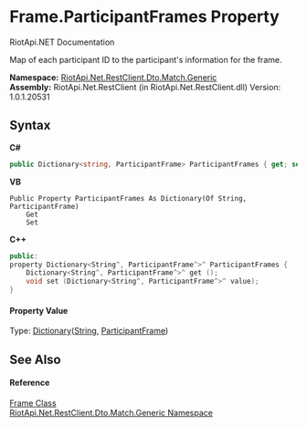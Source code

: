 # Frame.ParticipantFrames Property 
RiotApi.NET Documentation 

Map of each participant ID to the participant's information for the frame.

**Namespace:**&nbsp;<a href="f4767f78-ec21-8fc9-5619-34d53bfe8e2e">RiotApi.Net.RestClient.Dto.Match.Generic</a><br />**Assembly:**&nbsp;RiotApi.Net.RestClient (in RiotApi.Net.RestClient.dll) Version: 1.0.1.20531

## Syntax

**C#**<br />
``` C#
public Dictionary<string, ParticipantFrame> ParticipantFrames { get; set; }
```

**VB**<br />
``` VB
Public Property ParticipantFrames As Dictionary(Of String, ParticipantFrame)
	Get
	Set
```

**C++**<br />
``` C++
public:
property Dictionary<String^, ParticipantFrame^>^ ParticipantFrames {
	Dictionary<String^, ParticipantFrame^>^ get ();
	void set (Dictionary<String^, ParticipantFrame^>^ value);
}
```


#### Property Value
Type: <a href="http://msdn2.microsoft.com/en-us/library/xfhwa508" target="_blank">Dictionary</a>(<a href="http://msdn2.microsoft.com/en-us/library/s1wwdcbf" target="_blank">String</a>, <a href="ee710fd4-42fc-35ce-4c00-e276209fa8bc">ParticipantFrame</a>)

## See Also


#### Reference
<a href="e008b108-5f02-4b52-79a9-702023a84a2e">Frame Class</a><br /><a href="f4767f78-ec21-8fc9-5619-34d53bfe8e2e">RiotApi.Net.RestClient.Dto.Match.Generic Namespace</a><br />